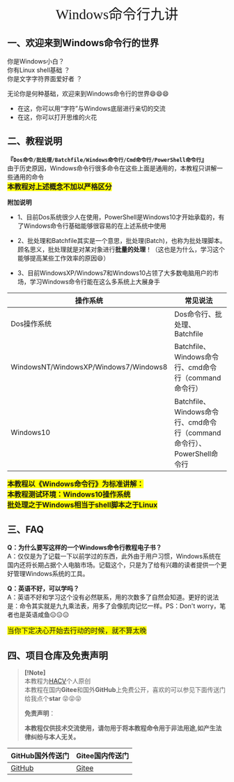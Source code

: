 

<center><font size=6 face="行书">Windows命令行九讲</font></center>




## 一、欢迎来到Windows命令行的世界

你是Windows小白？  
你有Linux shell基础 ？  
你是文字字符界面爱好者 ？  

无论你是何种基础，欢迎来到Windows命令行的世界:smile::smile::smile:  

- 在这，你可以用“字符”与Windows底层进行亲切的交流
- 在这，你可以打开思维的火花





## 二、教程说明



**『`Dos命令/批处理/Batchfile/Windows命令行/Cmd命令行/PowerShell命令行`』**   
由于历史原因，Windows命令行很多命令在这些上面是通用的，本教程只讲解一些通用的命令   
<font style="background:yellow" size=3>**本教程对上述概念不加以严格区分**</font>  

**附加说明**

- 1、目前Dos系统很少人在使用，PowerShell是Windows10才开始承载的，有了Windows命令行基础能够很容易的在上述系统中使用

- 2、批处理和Batchfile其实是一个意思，批处理(Batch)，也称为批处理脚本。顾名思义，批处理就是对某对象进行**批量的处理**！（这也是为什么，学习这个能够提高某些工作效率的原因:smile:）

- 3、目前WindowsXP/Windows7和Windows10占领了大多数电脑用户的市场，学习Windows命令行能在这么多系统上大展身手









| 操作系统                              | 常见说法                                                     |
| ------------------------------------- | ------------------------------------------------------------ |
| Dos操作系统                           | Dos命令行、批处理、Batchfile                                 |
| WindowsNT/WindowsXP/Windows7/Windows8 | Batchfile、Windows命令行、cmd命令行（command命令行）         |
| Windows10                             | Batchfile、Windows命令行、cmd命令行（command命令行）、PowerShell命令行 |





<font style="background:yellow" size=3>**本教程以《Windows命令行》为标准讲解：**</font>  
<font style="background:yellow" size=3>**本教程测试环境：Windows10操作系统**</font>  
<font style="background:yellow" size=3>**批处理之于Windows相当于shell脚本之于Linux**</font>





## 三、FAQ

**Q：为什么要写这样的一个Windows命令行教程电子书？**  
A：仅仅是为了记载一下以前学过的东西，此外由于用户习惯，Windows系统在国内还将长期占据个人电脑市场。记载这个，只是为了给有兴趣的读者提供一个更好管理Windows系统的工具。  



**Q：英语不好，可以学吗？**  
A：英语不好和学习这个没有必然联系，用的次数多了自然会知道。更好的说法是：命令其实就是九九乘法表，用多了会像肌肉记忆一样。PS：Don't worry，笔者也是英语咸鱼:expressionless::expressionless::expressionless:

<font style="background:yellow" size=3>当你下定决心开始去行动的时候，就不算太晚</font>







## 四、项目仓库及免责声明

> **[!Note]**  
> 本教程为[HACV](https://hacv.gitee.io/)个人原创   
> 本教程在国内**Gitee**和国外**GitHub**上免费公开，喜欢的可以参见下面传送门给我点个**star** :stuck_out_tongue_closed_eyes::stuck_out_tongue_closed_eyes::stuck_out_tongue_closed_eyes:
>
> **免责声明**：
>
> <b>本教程仅供技术交流使用，请勿用于将本教程命令用于非法用途,如产生法律纠纷与本人无关。</b>

| GitHub国外传送门                  | Gitee国内传送门                  |
| --------------------------------- | -------------------------------- |
| [GitHub](https://github.com/HACV) | [Gitee ](https://gitee.com/HACV) |










